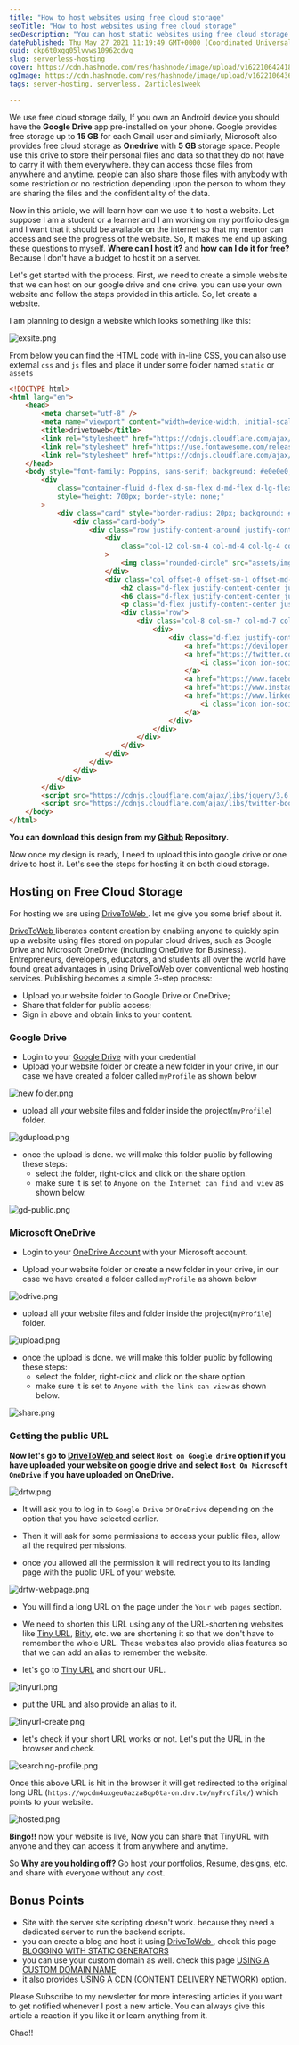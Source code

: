 ```yaml
---
title: "How to host websites using free cloud storage"
seoTitle: "How to host websites using free cloud storage"
seoDescription: "You can host static websites using free cloud storage like google drive & one drive."
datePublished: Thu May 27 2021 11:19:49 GMT+0000 (Coordinated Universal Time)
cuid: ckp6t0xgg05lvvws10962cdvq
slug: serverless-hosting
cover: https://cdn.hashnode.com/res/hashnode/image/upload/v1622106424183/5p3YxWgn1.jpeg
ogImage: https://cdn.hashnode.com/res/hashnode/image/upload/v1622106436729/NTrDOUBcr.jpeg
tags: server-hosting, serverless, 2articles1week

---
```


We use free cloud storage daily, If you own an Android device you should have the **Google Drive** app pre-installed on your phone. Google provides free storage up to **15 GB** for each Gmail user and similarly, Microsoft also provides free cloud storage as **Onedrive** with **5 GB** storage space. People use this drive to store their personal files and data so that they do not have to carry it with them everywhere.  they can access those files from anywhere and anytime. people can also share those files with anybody with some restriction or no restriction depending upon the person to whom they are sharing the files and the confidentiality of the data. 

Now in this article, we will learn how can we use it to host a website. Let suppose I am a student or a learner and I am working on my portfolio design and I want that it should be available on the internet so that my mentor can access and see the progress of the website. So, It makes me end up asking these questions to myself. **Where can I host it?** and **how can I do it for free?** Because I don't have a budget to host it on a server.

Let's get started with the process. First, we need to create a simple website that we can host on our google drive and one drive. you can use your own website and follow the steps provided in this article. So, let create a website.

I am planning to design a website which looks something like this:


![exsite.png](https://cdn.hashnode.com/res/hashnode/image/upload/v1622109018291/XI5S4LFro.png)
 
From below you can find the  HTML code with in-line CSS, you can also use external `css` and `js` files and place it under some folder named `static`  or `assets`

```html
<!DOCTYPE html>
<html lang="en">
    <head>
        <meta charset="utf-8" />
        <meta name="viewport" content="width=device-width, initial-scale=1.0, shrink-to-fit=no" />
        <title>drivetoweb</title>
        <link rel="stylesheet" href="https://cdnjs.cloudflare.com/ajax/libs/twitter-bootstrap/4.6.0/css/bootstrap.min.css" />
        <link rel="stylesheet" href="https://use.fontawesome.com/releases/v5.12.0/css/all.css" />
        <link rel="stylesheet" href="https://cdnjs.cloudflare.com/ajax/libs/ionicons/2.0.1/css/ionicons.min.css" />
    </head>
    <body style="font-family: Poppins, sans-serif; background: #e0e0e0;">
        <div
            class="container-fluid d-flex d-sm-flex d-md-flex d-lg-flex d-xl-flex justify-content-center align-items-center justify-content-sm-center align-items-sm-center justify-content-md-center align-items-md-center justify-content-lg-center align-items-lg-center justify-content-xl-center align-items-xl-center"
            style="height: 700px; border-style: none;"
        >
            <div class="card" style="border-radius: 20px; background: #e0e0e0; box-shadow: 20px 20px 60px #bebebe, -20px -20px 60px #ffffff; border-style: none; border-top-left-radius: 120px; border-bottom-left-radius: 120px;">
                <div class="card-body">
                    <div class="row justify-content-around justify-content-xl-center">
                        <div
                            class="col-12 col-sm-4 col-md-4 col-lg-4 col-xl-4 d-flex d-sm-flex d-md-flex d-lg-flex d-xl-flex justify-content-center align-items-center justify-content-sm-center align-items-sm-center justify-content-md-center align-items-md-center justify-content-lg-center align-items-lg-center justify-content-xl-center align-items-xl-center"
                        >
                            <img class="rounded-circle" src="assets/img/173155111_3910222829061840_984467136129611587_n.jpg" width="200" />
                        </div>
                        <div class="col offset-0 offset-sm-1 offset-md-1 offset-lg-1 offset-xl-1">
                            <h2 class="d-flex justify-content-center justify-content-sm-start justify-content-md-start justify-content-lg-start align-items-lg-center" style="color: var(--secondary);">Rahul Dubey</h2>
                            <h6 class="d-flex justify-content-center justify-content-sm-start justify-content-md-start justify-content-lg-start" style="color: var(--secondary);">Developer | Artist | Writer</h6>
                            <p class="d-flex justify-content-center justify-content-md-start justify-content-lg-start" style="color: rgb(108, 117, 125);">Hi, Please follow my blog&nbsp; for more interesting articles.</p>
                            <div class="row">
                                <div class="col-8 col-sm-7 col-md-7 col-lg-7 col-xl-7 offset-2 offset-sm-0 offset-md-0 offset-lg-0 offset-xl-0">
                                    <div>
                                        <div class="d-flex justify-content-between social-icons d-block" style="padding: 0px; background: transparent;">
                                            <a href="https://deviloper.in" target="_blank"><i class="fab fa-blogger-b shadow-soft" style="color: rgb(117, 121, 128); font-size: 24px; border-style: none; border-color: var(--blue);"></i></a>
                                            <a href="https://twitter.com/XcessDhir" target="_blank">
                                                <i class="icon ion-social-twitter shadow-soft" style="color: rgb(117, 121, 128); font-size: 24px; border-style: none; border-color: var(--blue);"></i>
                                            </a>
                                            <a href="https://www.facebook.com/dhir.kashayup" target="_blank"><i class="icon ion-social-facebook shadow-soft" style="border-style: none; color: rgb(117, 121, 128); font-size: 24px;"></i></a>
                                            <a href="https://www.instagram.com/dhir.kashayup/" target="_blank"><i class="icon ion-social-instagram shadow-soft" style="border-style: none; color: rgb(117, 121, 128); font-size: 24px;"></i></a>
                                            <a href="https://www.linkedin.com/in/rahuldubey4311/" target="_blank">
                                                <i class="icon ion-social-linkedin shadow-soft" style="border-style: none; color: rgb(117, 121, 128); font-size: 24px;"></i>
                                            </a>
                                        </div>
                                    </div>
                                </div>
                            </div>
                        </div>
                    </div>
                </div>
            </div>
        </div>
        <script src="https://cdnjs.cloudflare.com/ajax/libs/jquery/3.6.0/jquery.min.js"></script>
        <script src="https://cdnjs.cloudflare.com/ajax/libs/twitter-bootstrap/4.6.0/js/bootstrap.bundle.min.js"></script>
    </body>
</html>

```
**You can download this design from my  [Github](https://github.com/d-evil0per/serverless-hosting)  Repository.**

Now once my design is ready, I need to upload this into google drive or one drive to host it. Let's see the steps for hosting it on both cloud storage.

## Hosting on Free Cloud Storage

For hosting we are using  [DriveToWeb ](https://drv.tw). let me give you some brief about it.

[DriveToWeb ](https://drv.tw) liberates content creation by enabling anyone to quickly spin up a website using files stored on popular cloud drives, such as Google Drive and Microsoft OneDrive (including OneDrive for Business). Entrepreneurs, developers, educators, and students all over the world have found great advantages in using DriveToWeb over conventional web hosting services. Publishing becomes a simple 3-step process:

- Upload your website folder to Google Drive or OneDrive;
- Share that folder for public access;
- Sign in above and obtain links to your content.

### Google Drive

- Login to your  [Google Drive](https://drive.google.com/) with your credential
- Upload your website folder or create a new folder in your drive, in our case we have created a folder called `myProfile` as shown below

![new folder.png](https://cdn.hashnode.com/res/hashnode/image/upload/v1622110598191/MU6QrjhbiW.png)

- upload all your website files and folder inside the project(`myProfile`) folder.

![gdupload.png](https://cdn.hashnode.com/res/hashnode/image/upload/v1622110576544/hFfz7Zff5.png)

- once the upload is done. we will make this folder public by following these steps:
  - select the folder, right-click and click on the share option.
  - make sure it is set to `Anyone on the Internet can find and view` as shown below.


![gd-public.png](https://cdn.hashnode.com/res/hashnode/image/upload/v1622110937969/vHzyhZYwC.png)


### Microsoft OneDrive

- Login to your  [OneDrive Account](https://onedrive.live.com/) with your Microsoft account.

- Upload your website folder or create a new folder in your drive, in our case we have created a folder called `myProfile` as shown below

![odrive.png](https://cdn.hashnode.com/res/hashnode/image/upload/v1622111884621/rPRHWkVTo.png)

- upload all your website files and folder inside the project(`myProfile`) folder.

![upload.png](https://cdn.hashnode.com/res/hashnode/image/upload/v1622111923747/UbDA1o-82.png)

- once the upload is done. we will make this folder public by following these steps:
  - select the folder, right-click and click on the share option.
  - make sure it is set to `Anyone with the link can view` as shown below.

![share.png](https://cdn.hashnode.com/res/hashnode/image/upload/v1622112124905/vclJ81jgl.png)


### Getting the public URL

**Now let's go to [DriveToWeb ](https://drv.tw) and select `Host on Google drive` option if you have uploaded your website on google drive and select `Host On Microsoft OneDrive` if you have uploaded on OneDrive.**


![drtw.png](https://cdn.hashnode.com/res/hashnode/image/upload/v1622111181936/IksRLrC7k.png)

- It will ask you to log in to `Google Drive` or `OneDrive` depending on the option that you have selected earlier.
- Then it will ask for some permissions to access your public files, allow all the required permissions. 

- once you allowed all the permission it will redirect you to its landing page with the public URL of your website.


![drtw-webpage.png](https://cdn.hashnode.com/res/hashnode/image/upload/v1622111450004/LYgAtv-Bz.png)

- You will find a long URL on the page under the `Your web pages` section.
- We need to shorten this URL using any of the URL-shortening websites like  [Tiny URL](https://tinyurl.com/), [Bitly](https://bitly.com/), etc. we are shortening it so that we don't have to remember the whole URL. These websites also provide alias features so that we can add an alias to remember the website.

- let's go to [Tiny URL](https://tinyurl.com/) and short our URL.

![tinyurl.png](https://cdn.hashnode.com/res/hashnode/image/upload/v1622112737523/8uTOXMDEG.png)

- put the URL and also provide an alias to it.


![tinyurl-create.png](https://cdn.hashnode.com/res/hashnode/image/upload/v1622112799820/IDKll57dY.png)

- let's check if your short URL works or not. Let's put the URL in the browser and check.

![searching-profile.png](https://cdn.hashnode.com/res/hashnode/image/upload/v1622112912460/EohvxxeZS.png)

Once this above URL is hit in the browser it will get redirected to the original long URL (`https://wpcdm4uxgeu0azza8qp0ta-on.drv.tw/myProfile/`) which points to your website.


![hosted.png](https://cdn.hashnode.com/res/hashnode/image/upload/v1622113039573/3DzVgiNA9.png)

**Bingo!!** now your website is live, Now you can share that TinyURL with anyone and they can access it from anywhere and anytime.

So **Why are you holding off?** Go host your portfolios, Resume, designs, etc. and share with everyone without any cost.

## Bonus Points

- Site with the server site scripting doesn't work. because they need a dedicated server to run the backend scripts.
- you can create a blog and host it using [DriveToWeb ](https://drv.tw), check this page  [BLOGGING WITH STATIC GENERATORS](https://docs-of.drv.tw/application/static-blogs/) 
- you can use your custom domain as well. check this page  [USING A CUSTOM DOMAIN NAME](https://docs-of.drv.tw/how-to/using-custom-domain-name/) 
- it also provides [USING A CDN (CONTENT DELIVERY NETWORK)](https://docs-of.drv.tw/how-to/using-cdn/)  option.

Please Subscribe to my newsletter for more interesting articles if you want to get notified whenever I post a new article. You can always give this article a reaction if you like it or learn anything from it.

Chao!! 


